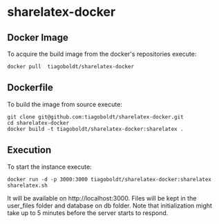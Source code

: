 # sharelatex-docker

## Docker Image

To acquire the build image from the docker's repositories execute:

	docker pull  tiagoboldt/sharelatex-docker

## Dockerfile

To build the image from source execute:

	git clone git@github.com:tiagoboldt/sharelatex-docker.git
	cd sharelatex-docker
	docker build -t tiagoboldt/sharelatex-docker:sharelatex .

## Execution

To start the instance execute: 
	
	docker run -d -p 3000:3000 tiagoboldt/sharelatex-docker:sharelatex sharelatex.sh
	
It will be available on http://localhost:3000. Files will be kept in the user_files folder and database on db folder. Note that initialization might take up to 5 minutes before the server starts to respond. 

